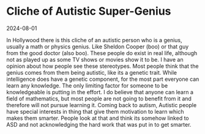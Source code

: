 # Cliche of Autistic Super-Genius

2024-08-01

In Hollywood there is this cliche of an autistic person who is a genius, usually a math or physics genius. Like Sheldon Cooper (boo) or that guy from the good doctor (also boo). These people do exist in real life, although not as played up as some TV shows or movies show it to be. I have an opinion about how people see these stereotypes. Most people think that the genius comes from them being autistic, like its a genetic trait. While intelligence does have a genetic component, for the most part everyone can learn any knowledge. The only limiting factor for someone to be knowledgeable is putting in the effort. I do believe that anyone can learn a field of mathematics, but most people are not going to benefit from it and therefore will not pursue learning it. Coming back to autism, Autistic people have special interests in thing that give them motivation to learn which makes them smarter. People look at that and think its somehow linked to ASD and not acknowledging the hard work that was put in to get smarter.